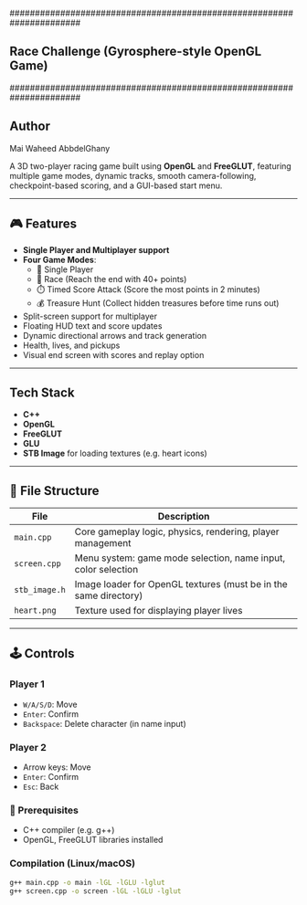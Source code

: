 ######################################################################
##           Race Challenge (Gyrosphere-style OpenGL Game)          ##
######################################################################

## Author
Mai Waheed AbbdelGhany


A 3D two-player racing game built using **OpenGL** and **FreeGLUT**, featuring multiple game modes, dynamic tracks, smooth camera-following, checkpoint-based scoring, and a GUI-based start menu.

---

## 🎮 Features

- **Single Player and Multiplayer support**
- **Four Game Modes**:
  - 🧍 Single Player
  - 🏁 Race (Reach the end with 40+ points)
  - ⏱️ Timed Score Attack (Score the most points in 2 minutes)
  - 💰 Treasure Hunt (Collect hidden treasures before time runs out)
- Split-screen support for multiplayer
- Floating HUD text and score updates
- Dynamic directional arrows and track generation
- Health, lives, and pickups
- Visual end screen with scores and replay option

---

## Tech Stack

- **C++**
- **OpenGL**
- **FreeGLUT**
- **GLU**
- **STB Image** for loading textures (e.g. heart icons)

---

## 📁 File Structure

| File | Description |
|------|-------------|
| `main.cpp` | Core gameplay logic, physics, rendering, player management |
| `screen.cpp` | Menu system: game mode selection, name input, color selection |
| `stb_image.h` | Image loader for OpenGL textures (must be in the same directory) |
| `heart.png` | Texture used for displaying player lives |

---

## 🕹️ Controls

### Player 1
- `W/A/S/D`: Move
- `Enter`: Confirm
- `Backspace`: Delete character (in name input)

### Player 2
- Arrow keys: Move
- `Enter`: Confirm
- `Esc`: Back


### 🧱 Prerequisites

- C++ compiler (e.g. g++)
- OpenGL, FreeGLUT libraries installed

### Compilation (Linux/macOS)
```bash
g++ main.cpp -o main -lGL -lGLU -lglut
g++ screen.cpp -o screen -lGL -lGLU -lglut
